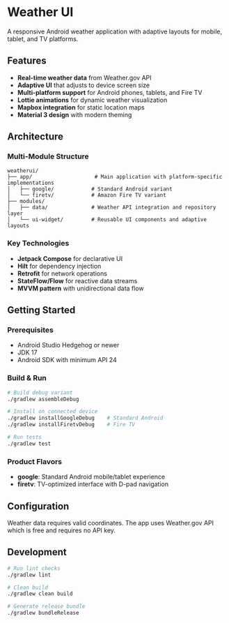 # Weather UI

A responsive Android weather application with adaptive layouts for mobile, tablet, and TV platforms.

## Features

- **Real-time weather data** from Weather.gov API
- **Adaptive UI** that adjusts to device screen size
- **Multi-platform support** for Android phones, tablets, and Fire TV
- **Lottie animations** for dynamic weather visualization
- **Mapbox integration** for static location maps
- **Material 3 design** with modern theming

## Architecture

### Multi-Module Structure

```
weatherui/
├── app/                    # Main application with platform-specific implementations
│   ├── google/            # Standard Android variant
│   └── firetv/            # Amazon Fire TV variant
├── modules/
│   ├── data/              # Weather API integration and repository layer
│   └── ui-widget/         # Reusable UI components and adaptive layouts
```

### Key Technologies

- **Jetpack Compose** for declarative UI
- **Hilt** for dependency injection
- **Retrofit** for network operations
- **StateFlow/Flow** for reactive data streams
- **MVVM pattern** with unidirectional data flow

## Getting Started

### Prerequisites

- Android Studio Hedgehog or newer
- JDK 17
- Android SDK with minimum API 24

### Build & Run

```bash
# Build debug variant
./gradlew assembleDebug

# Install on connected device
./gradlew installGoogleDebug    # Standard Android
./gradlew installFiretvDebug    # Fire TV

# Run tests
./gradlew test
```

### Product Flavors

- **google**: Standard Android mobile/tablet experience
- **firetv**: TV-optimized interface with D-pad navigation

## Configuration

Weather data requires valid coordinates. The app uses Weather.gov API which is free and requires no
API key.

## Development

```bash
# Run lint checks
./gradlew lint

# Clean build
./gradlew clean build

# Generate release bundle
./gradlew bundleRelease
```